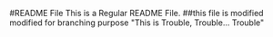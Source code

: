 #README File
This is a Regular README File. 
##this file is modified
modified for branching purpose
"This is Trouble, Trouble... Trouble"